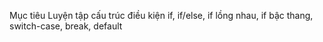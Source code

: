 Mục tiêu
Luyện tập cấu trúc điều kiện if, if/else, if lồng nhau, if bậc thang, switch-case, break, default
